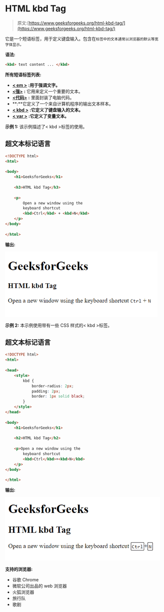 # HTML kbd Tag

> 原文:[https://www.geeksforgeeks.org/html-kbd-tag/](https://www.geeksforgeeks.org/html-kbd-tag/)

它是一个短语标签，用于定义键盘输入。包含在`标签中的文本通常以浏览器的默认等宽字体显示。`

**语法:**

```html
<kbd> text content ... </kbd>
```

**所有短语标签列表:**

*   [**< em >**](https://www.geeksforgeeks.org/html-em-tag/) **:用于强调文字。**
*   [**<强>**](https://www.geeksforgeeks.org/html-strong-tag/) **:** 它用来定义一个重要的文本。
*   [**<代码>**](https://www.geeksforgeeks.org/html-code-tag/) **:** 里面封装了电脑代码。
*   [**<samp>**](https://www.geeksforgeeks.org/html-samp-tag/)**:**它定义了一个来自计算机程序的输出文本样本。
*   [**< kbd >**](https://www.geeksforgeeks.org/html-kbd-tag/) **:它定义了键盘输入的文本。**
*   [**< var >**](https://www.geeksforgeeks.org/html-var-tag/) **:它定义了变量文本。**

**示例 1:** 该示例描述了< kbd >标签的使用。

## 超文本标记语言

```html
<!DOCTYPE html>
<html>

<body>
    <h1>GeeksforGeeks</h1>

    <h3>HTML kbd Tag</h3>

    <p>
        Open a new window using the 
        keyboard shortcut
        <kbd>Ctrl</kbd> + <kbd>N</kbd>
    </p>
</body>

</html>
```

**输出:**

![](img/996dde7205667f54458fa29bade07bbf.png)

**示例 2:** 本示例使用带有一些 CSS 样式的< kbd >标签。

## 超文本标记语言

```html
<!DOCTYPE html>
<html>

<head>
    <style>
        kbd {
            border-radius: 2px;
            padding: 2px;
            border: 1px solid black;
        }
    </style>
</head>

<body>
    <h1>GeeksforGeeks</h1>

    <h2>HTML kbd Tag</h2>

    <p>Open a new window using the 
        keyboard shortcut
        <kbd>Ctrl</kbd>+<kbd>N</kbd>
    </p>
</body>

</html>
```

**输出:**

![](img/5d8b5079d4c452bdffd578e1d38f5540.png)

**支持的浏览器:**

*   谷歌 Chrome
*   微软公司出品的 web 浏览器
*   火狐浏览器
*   旅行队
*   歌剧